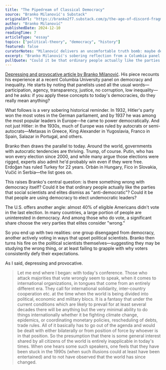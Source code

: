 ```yaml
---
title: "The Pipedream of Classical Democracy"
source: "Branko Milanović's Substack"
originalUrl: "https://branko2f7.substack.com/p/the-age-of-discord-fragmented-politics"
author: "Branko Milanović"
publishedDate: 2024-12-10
readingTime: 7
articleType: "essay"
topics: ["political-theory", "democracy", "history"]
featured: false
curatorNotes: "Milanović delivers an uncomfortable truth bomb: maybe democracy is working exactly as intended, and we just don't like what people choose. His reminder that Hitler came to power democratically, and that today's 'autocrats' often win genuine popularity contests, forces us to confront whether the problem is with democracy or with our expectations of it. The most damning part is his observation about political scientists speaking in 1990s fantasy language while the world fractures into hostile blocs."
excerpt: "Branko Milanović's sobering reflection from a Columbia panel on democracy asks the uncomfortable question: what if people are using democracy to elect undemocratic leaders, and what if that's not a bug but a feature?"
pullQuote: "Could it be that ordinary people actually like the parties that social scientists and elites dismiss as 'anti-democratic'? Could it be that people are using democracy to elect undemocratic leaders?"
---
```


[Depressing and provocative article by Branko Milanović](https://branko2f7.substack.com/p/the-age-of-discord-fragmented-politics?utm_source=share&utm_medium=android&r=1eft5&triedRedirect=true). His piece recounts his experience at a recent Columbia University panel on democracy and inequality. He starts by noting that panelists used all the usual words—participation, agency, transparency, justice, no corruption, low inequality—and he asks: if you apply these concepts to today's democracies, do they really mean anything?

What follows is a very sobering historical reminder. In 1932, Hitler's party won the most votes in the German parliament, and by 1937 he was among the most popular leaders in Europe—he came to power democratically. And not just Hitler: in the 1930s, much of Europe was ruled by autocrats or semi-autocrats—Metaxas in Greece, King Alexander in Yugoslavia, Franco in Spain, Salazar in Portugal, and others.

Branko then draws the parallel to today. Around the world, governments with autocratic tendencies are thriving. Trump, of course. Putin, who has won every election since 2000, and while many argue those elections were rigged, experts also admit he'd probably win even if they were free. Erdoğan has ruled Turkey for 22 years. Orbán in Hungary, Fico in Slovakia, Vučić in Serbia—the list goes on.

This raises Branko's central question: is there something wrong with democracy itself? Could it be that ordinary people actually like the parties that social scientists and elites dismiss as "anti-democratic"? Could it be that people are using democracy to elect undemocratic leaders?

The U.S. offers another angle: almost 40% of eligible Americans didn't vote in the last election. In many countries, a large portion of people are uninterested in democracy. And among those who do vote, a significant share choose the very parties that elites consider "wrong."

So you end up with two realities: one group disengaged from democracy, another actively voting in ways that upset political scientists. Branko then turns his fire on the political scientists themselves—suggesting they may be studying the wrong thing, or at least failing to grapple with why voters consistently defy their expectations.

As I said, depressing and provocative.

> Let me end where I began: with today's conference. Those who attack majorities that vote wrongly seem to speak, when it comes to international organizations, in tongues that come from an entirely different era. They call for international solidarity, inter-country cooperation etc. at the time when the world is being divided into political, economic and military blocs. It is a fantasy that under the current conditions which are likely to prevail for at least several decades there will be anything but the very minimal ability to do things internationally whether it be fighting climate change, epidemics, or coordinating monetary policies, rescheduling of debts, trade rules. All of it basically has to go out of the agenda and would be dealt with either bilaterally or from position of force by whoever is in that position. So the presumption that there is some general interest shared by all citizens of the world is entirely inapplicable in today's times. When one hears some such speakers, one feels that they have been stuck in the 1990s (when such illusions could at least have been entertained) and to not have observed that the world has since changed.